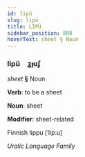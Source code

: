 ```yaml
---
id: lipü
slug: lipü
title: LİPÜ
sidebar_position: 808
hoverText: sheet § Noun
---
```


### lipü&emsp;<span kind="abugida">ʓɟʋʄ</span>

*sheet* **§** Noun

**Verb**: to be a sheet

**Noun**: sheet

**Modifier**: sheet-related

Finnish lippu [ˈlipːu]

*Uralic Language Family*